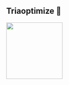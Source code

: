## Triaoptimize 👋
<img src="https://github.com/Triaoptimize/TriaOptimize/assets/168865599/5c48985a-2762-4af2-8e16-551ec425ceb4" width="150" height="150">




